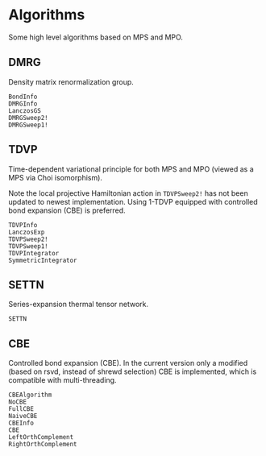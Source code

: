 # Algorithms

Some high level algorithms based on MPS and MPO.

## DMRG

Density matrix renormalization group.

```@docs
BondInfo
DMRGInfo
LanczosGS
DMRGSweep2!
DMRGSweep1!
```

## TDVP

Time-dependent variational principle for both MPS and MPO (viewed as a MPS via Choi isomorphism).

Note the local projective Hamiltonian action in `TDVPSweep2!` has not been updated to newest implementation. Using 1-TDVP equipped with controlled bond expansion (CBE) is preferred. 

```@docs
TDVPInfo
LanczosExp
TDVPSweep2!
TDVPSweep1!
TDVPIntegrator
SymmetricIntegrator
```

## SETTN

Series-expansion thermal tensor network.

```@docs
SETTN
```

## CBE

Controlled bond expansion (CBE). In the current version only a modified (based on rsvd, instead of shrewd selection) CBE is implemented, which is compatible with multi-threading.

```@docs
CBEAlgorithm
NoCBE
FullCBE
NaiveCBE
CBEInfo
CBE
LeftOrthComplement
RightOrthComplement
```






